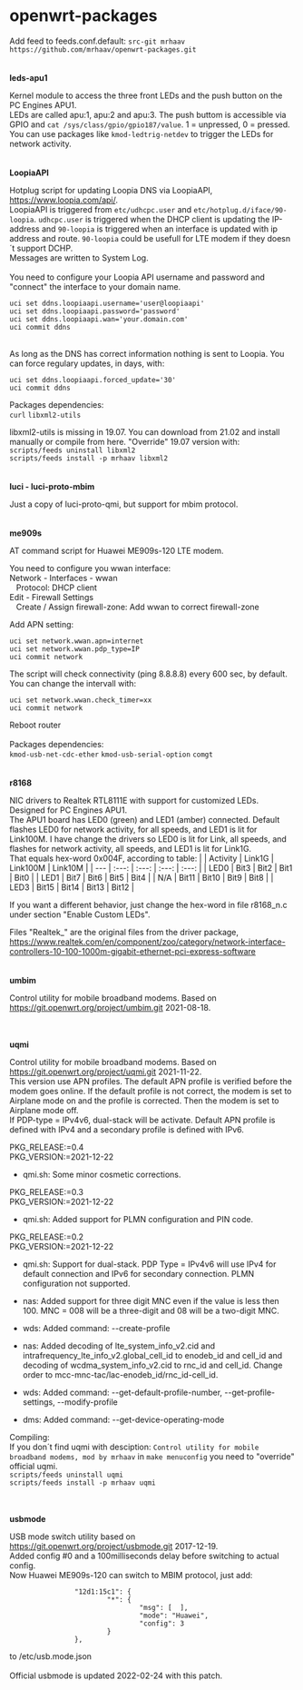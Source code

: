 # openwrt-packages

Add feed to feeds.conf.default: `src-git mrhaav https://github.com/mrhaav/openwrt-packages.git`\
\
\
**leds-apu1**

Kernel module to access the three front LEDs and the push button on the PC Engines APU1.\
LEDs are called apu:1, apu:2 and apu:3. The push buttom is accessible via GPIO and `cat /sys/class/gpio/gpio187/value`. 1 = unpressed, 0 = pressed.\
You can use packages like `kmod-ledtrig-netdev` to trigger the LEDs for network activity.\
\
\
**LoopiaAPI**

Hotplug script for updating Loopia DNS via LoopiaAPI, https://www.loopia.com/api/. \
LoopiaAPI is triggered from `etc/udhcpc.user` and `etc/hotplug.d/iface/90-loopia`. `udhcpc.user` is triggered when the DHCP client is updating the IP-address and `90-loopia` is triggered when an interface is updated with ip address and route. `90-loopia` could be usefull for LTE modem if they doesn´t support DCHP.\
Messages are written to System Log.\
\
You need to configure your Loopia API username and password and "connect" the interface to your domain name.
```
uci set ddns.loopiaapi.username='user@loopiaapi'
uci set ddns.loopiaapi.password='password'
uci set ddns.loopiaapi.wan='your.domain.com'
uci commit ddns
```
\
As long as the DNS has correct information nothing is sent to Loopia. You can force regulary updates, in days, with:
```
uci set ddns.loopiaapi.forced_update='30'
uci commit ddns
```
Packages dependencies:\
`curl`
`libxml2-utils`

libxml2-utils is missing in 19.07. You can download from 21.02 and install manually or compile from here. "Override" 19.07 version with:\
`scripts/feeds uninstall libxml2`\
`scripts/feeds install -p mrhaav libxml2`\
\
\
**luci - luci-proto-mbim**

Just a copy of luci-proto-qmi, but support for mbim protocol.\
\
\
**me909s**

AT command script for Huawei ME909s-120 LTE modem.

You need to configure you wwan interface:\
Network - Interfaces - wwan\
&nbsp;&nbsp;&nbsp;Protocol: DHCP client\
Edit - Firewall Settings\
&nbsp;&nbsp;&nbsp;Create / Assign firewall-zone: Add wwan to correct firewall-zone
	
Add APN setting:
```
uci set network.wwan.apn=internet
uci set network.wwan.pdp_type=IP
uci commit network
```

The script will check connectivity (ping 8.8.8.8) every 600 sec, by default.\
You can change the intervall with:
```
uci set network.wwan.check_timer=xx
uci commit network
```
Reboot router\
\
Packages dependencies:\
`kmod-usb-net-cdc-ether`
`kmod-usb-serial-option`
`comgt`\
\
\
**r8168**

NIC drivers to Realtek RTL8111E with support for customized LEDs. Designed for PC Engines APU1.\
The APU1 board has LED0 (green) and LED1 (amber) connected. Default flashes LED0 for network activity, for all speeds, and LED1 is lit for Link100M.
I have change the drivers so LED0 is lit for Link, all speeds, and flashes for network activity, all speeds, and LED1 is lit for Link1G.\
That equals hex-word 0x004F, according to table:
|      | Activity | Link1G | Link100M | Link10M |
| --- | :---: | :---: | :---: | :---: | 
| LED0 | Bit3 | Bit2 | Bit1 | Bit0 |
| LED1 | Bit7 | Bit6 | Bit5 | Bit4 |
| N/A | Bit11 | Bit10 | Bit9 | Bit8 |
| LED3 | Bit15 | Bit14 | Bit13 | Bit12 |

If you want a different behavior, just change the hex-word in file r8168_n.c under section "Enable Custom LEDs".

Files "Realtek_" are the original files from the driver package, https://www.realtek.com/en/component/zoo/category/network-interface-controllers-10-100-1000m-gigabit-ethernet-pci-express-software
\
\
\
**umbim**

Control utility for mobile broadband modems. Based on https://git.openwrt.org/project/umbim.git 2021-08-18.

\
\
**uqmi**

Control utility for mobile broadband modems. Based on https://git.openwrt.org/project/uqmi.git 2021-11-22.\
This version use APN profiles. The default APN profile is verified before the modem goes online. If the default profile is not correct, the modem is set to Airplane mode on and the profile is corrected. Then the modem is set to Airplane mode off.\
If PDP-type = IPv4v6, dual-stack will be activate. Default APN profile is defined with IPv4 and a secondary profile is defined with IPv6.

PKG_RELEASE:=0.4\
PKG_VERSION:=2021-12-22
- qmi.sh: Some minor cosmetic corrections.

PKG_RELEASE:=0.3\
PKG_VERSION:=2021-12-22
- qmi.sh: Added support for PLMN configuration and PIN code.

PKG_RELEASE:=0.2\
PKG_VERSION:=2021-12-22
- qmi.sh: Support for dual-stack. PDP Type = IPv4v6 will use IPv4 for default connection and IPv6 for secondary connection. PLMN configuration not supported.

- nas: Added support for three digit MNC even if the value is less then 100. MNC = 008 will be a three-digit and 08 will be a two-digit MNC.
- wds: Added command: --create-profile
- nas: Added decoding of lte_system_info_v2.cid and intrafrequency_lte_info_v2.global_cell_id to enodeb_id and cell_id and decoding of wcdma_system_info_v2.cid to rnc_id and cell_id. Change order to mcc-mnc-tac/lac-enodeb_id/rnc_id-cell_id.
- wds: Added command: --get-default-profile-number, --get-profile-settings, --modify-profile
- dms: Added command: --get-device-operating-mode


Compiling:\
If you don´t find uqmi with desciption: `Control utility for mobile broadband modems, mod by mrhaav` in `make menuconfig` you need to "override" official uqmi.\
`scripts/feeds uninstall uqmi`\
`scripts/feeds install -p mrhaav uqmi`

\
\
**usbmode**

USB mode switch utility based on https://git.openwrt.org/project/usbmode.git 2017-12-19.\
Added config #0 and a 100milliseconds delay before switching to actual config.\
Now Huawei ME909s-120 can switch to MBIM protocol, just add:
```
                "12d1:15c1": {
                        "*": {
                                "msg": [  ],
                                "mode": "Huawei",
                                "config": 3
                        }
                },
```
to /etc/usb.mode.json\
\
Official usbmode is updated 2022-02-24 with this patch.

